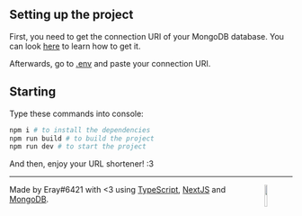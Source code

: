 ## **Setting up the project**

First, you need to get the connection URI of your MongoDB database.
You can look [here](https://www.mongodb.com/docs/guides/atlas/connection-string/) to learn how to get it.

Afterwards, go to [.env](/.env) and paste your connection URI.

## **Starting**

Type these commands into console: 
```bash
npm i # to install the dependencies
npm run build # to build the project
npm run dev # to start the project
```

And then, enjoy your URL shortener! :3

----
<a href="https://github.com/Eray6421"><img src="https://cdn.upload.systems/uploads/HORxCvLL.png" width="10%" align="right" /></a>

Made by Eray#6421 with <3 using [TypeScript](https://typescriptlang.org/), [NextJS](https://nextjs.org/) and [MongoDB](https://mongodb.com).